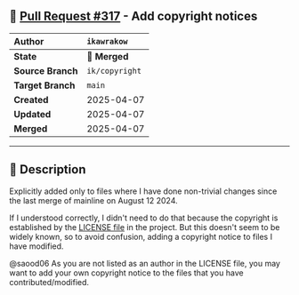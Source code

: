## 🔀 [Pull Request #317](https://github.com/ikawrakow/ik_llama.cpp/pull/317) - Add copyright notices

| **Author** | `ikawrakow` |
| :--- | :--- |
| **State** | 🔀 **Merged** |
| **Source Branch** | `ik/copyright` |
| **Target Branch** | `main` |
| **Created** | 2025-04-07 |
| **Updated** | 2025-04-07 |
| **Merged** | 2025-04-07 |

---

## 📄 Description

Explicitly added only to files where I have done non-trivial changes since the last merge of mainline on August 12 2024.

If I understood correctly, I didn't need to do that because the copyright is established by the [LICENSE file](https://github.com/ikawrakow/ik_llama.cpp/blob/main/LICENSE) in the project. But this doesn't seem to be widely known, so to avoid confusion, adding a copyright notice to files I have modified.

@saood06 As you are not listed as an author in the LICENSE file, you may want to add your own copyright notice to the files that you have contributed/modified.